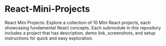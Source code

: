 # React-Mini-Projects
React Mini Projects: Explore a collection of 10 Mini React projects, each showcasing fundamental React concepts. Each submodule in this repository includes a project that has description, demo link, screenshots, and setup instructions for quick and easy exploration.
